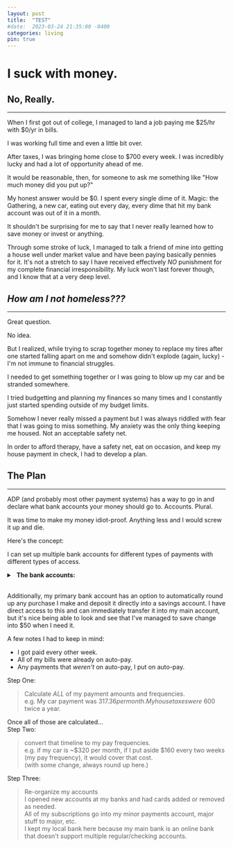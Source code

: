 ```yaml
---
layout: post
title:  "TEST"
#date:  2023-03-24 21:35:00 -0400
categories: living
pin: true
---
```


# I suck with money.

## No, Really.

<hr />

When I first got out of college, I managed to
land a job paying me $25/hr with $0/yr in bills.

I was working full time and even a little bit over.

After taxes, I was bringing home close to $700
every week. I was incredibly lucky and had a lot
of opportunity ahead of me.

It would be reasonable, then, for someone to ask
me something like "How much money did you put up?"

My honest answer would be $0. I spent every single
dime of it. Magic: the Gathering, a new car, eating
out every day, every dime that hit my bank account
was out of it in a month.

It shouldn't be surprising for me to say that I
never really learned how to save money or invest
or anything.

Through some stroke of luck, I managed to talk
a friend of mine into getting a house well under
market value and have been paying basically pennies
for it. It's not a stretch to say I have received
effectively _*NO*_ punishment for my complete
financial irresponsibility. My luck won't last
forever though, and I know that at a very deep
level.

## _How am I not homeless???_

<hr />

Great question.

No idea.

But I realized, while trying to scrap together
money to replace my tires after one started
falling apart on me and somehow didn't explode
(again, lucky) - I'm not immune to financial
struggles.

I needed to get something together or I was going
to blow up my car and be stranded somewhere.

I tried budgetting and planning my finances so
many times and I constantly just started spending
outside of my budget limits.

Somehow I never really missed a payment but I was
always riddled with fear that I was going to miss
something. My anxiety was the only thing keeping
me housed. Not an acceptable safety net.

In order to afford therapy, have a safety net,
eat on occasion, and keep my house payment in
check, I had to develop a plan.

## The Plan

<hr/>
ADP (and probably most other payment systems)
has a way to go in and declare what bank accounts
your money should go to. Accounts. Plural.

It was time to make my money idiot-proof.
Anything less and I would screw it up and die.

Here's the concept:

I can set up multiple bank accounts for
different types of payments with different
types of access.

<details>
  <summary><strong> &nbsp; The bank accounts:</strong></summary>

<ol start='1'>
<li>
<details>
 <summary>Major payments</summary>
    <ul>
        <li>House</li>
        <li>Car</li>
        <li>Utilities</li>
        <li>Insurance</li>
        <li>No debit card</li>
    </ul>
</details>
</li></ol>

<ol start='2'>
<li>
<details>
 <summary>Minor payments</summary>
    <ul>
        <li>Spotify</li>
        <li>YouTube Premium</li>
        <li>Hulu</li>
        <li>Debit card that I avoid using at all costs.</li>
    </ul>
</details>
</li></ol>

<ol start='3'>
<li>
<details>
 <summary>Untouchable savings</summary>
    <ul>
        <li>No card. At all.</li>
        <li>No way to transfer without going in.</li>
    </ul>
</details>
</li></ol>

<ol start='4'>
<li>
<details>
 <summary>Sort-of savings</summary>
   <ul>
    <li>Not actually savings. This is just for my
    enjoyment.</li>
    <li>Card that I can use basically freely.</li>
    <li>This account is specifically making mid-size
    purchases and luxury items. Think my previous
    Magic problem from earlier.</li>
    </ul>
</details>
</li></ol>

<ol start='5'>
<li>
<details>
 <summary>My regular account.</summary>
    <ul>
        <li>Daily access card.</li>
        <li>This is for food, gas, and general daily living
        expenses.</li>
    </ul>
</details>
</li></ol>

</details>

<br />

Additionally, my primary bank account has an
option to automatically round up any purchase
I make and deposit it directly into a savings
account. I have direct access to this and can
immediately transfer it into my main account,
but it's nice being able to look and see that
I've managed to save change into $50 when I
need it.

A few notes I had to keep in mind:
- I got paid every other week.
- All of my bills were already on auto-pay.
- Any payments that _weren't_ on auto-pay, I
put on auto-pay.

Step One:
> Calculate _*ALL*_ of my payment amounts and
frequencies.  
> e.g. My car payment was $317.36 per month.  
> My house taxes were ~$600 twice a year.

Once all of those are calculated...  
Step Two:
> convert that timeline to my pay frequencies.  
> e.g. if my car is ~$320 per month, if I put
aside $160 every two weeks (my pay frequency),
it would cover that cost.  
> (with some change, always round up here.)

Step Three:
> Re-organize my accounts  
> I opened new accounts at my banks and
> had cards added or removed as needed.  
> All of my subscriptions go into my minor
> payments account, major stuff to major, etc.  
> I kept my local bank here because my main
> bank is an online bank that doesn't
> support multiple regular/checking
> accounts.